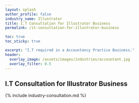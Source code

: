 ```yaml
---
layout: splash 
author_profile: false 
industry_name: Illustrator
title: I.T Consultation for Illustrator Business
permalink: /it-consultation-for-illustrator-business

toc: true
toc_sticky: true

excerpt: "I.T required in a Accountancy Practice Business."
header:
  overlay_image: /assets/images/industries/accountant.jpg
  overlay_filter: 0.5 
---
```


## I.T Consultation for Illustrator Business

{% include industry-consultation.md %}
